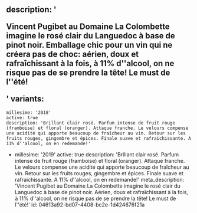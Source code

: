 description: '<p>Vincent Pugibet au Domaine La Colombette imagine le rosé clair du Languedoc à base de pinot noir. Emballage chic pour un vin qui ne créera pas de choc: aérien, doux et rafraîchissant à la fois, à 11% d''alcool, on ne risque pas de se prendre la tête! Le must de l''été!</p>'
variants:
  -
    millesime: '2018'
    active: true
    description: 'Brillant clair rosé. Parfum intense de fruit rouge (framboise) et floral (oranger). Attaque franche. Le velours compense une acidité qui apporte beaucoup de fraîcheur au vin. Retour sur les fruits rouges, gingembre et épices. Finale suave et rafraichissante. A 11% d''alcool, on en redemande!'
  -
    millesime: '2019'
    active: true
    description: 'Brillant clair rosé. Parfum intense de fruit rouge (framboise) et floral (oranger). Attaque franche. Le velours compense une acidité qui apporte beaucoup de fraîcheur au vin. Retour sur les fruits rouges, gingembre et épices. Finale suave et rafraichissante. A 11% d''alcool, on en redemande!'
meta_description: 'Vincent Pugibet au Domaine La Colombette imagine le rosé clair du Languedoc à base de pinot noir. Aérien, doux et rafraîchissant à la fois, à 11% d''alcool, on ne risque pas de se prendre la tête! Le must de l''été!'
id: 04613a92-bd07-4408-bc2e-1d424676f21a
